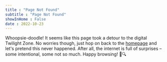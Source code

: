 ```yaml
---
title : "Page Not Found"
subtitle : "Page Not Found"
showInHome : False
date : 2022-10-23
---
```

            
Whoopsie-doodle! It seems like this page took a detour to the digital Twilight Zone. No worries though, just hop on back to the [homepage](/) and let's pretend this never happened. After all, the internet is full of surprises – some intentional, some not so much. Happy browsing! 🚀🔍